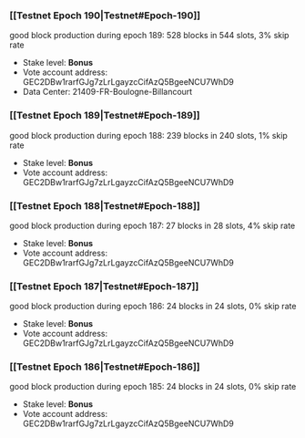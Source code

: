 ### [[Testnet Epoch 190|Testnet#Epoch-190]]
good block production during epoch 189: 528 blocks in 544 slots, 3% skip rate
* Stake level: **Bonus**
* Vote account address: GEC2DBw1rarfGJg7zLrLgayzcCifAzQ5BgeeNCU7WhD9
* Data Center: 21409-FR-Boulogne-Billancourt
### [[Testnet Epoch 189|Testnet#Epoch-189]]
good block production during epoch 188: 239 blocks in 240 slots, 1% skip rate
* Stake level: **Bonus**
* Vote account address: GEC2DBw1rarfGJg7zLrLgayzcCifAzQ5BgeeNCU7WhD9
### [[Testnet Epoch 188|Testnet#Epoch-188]]
good block production during epoch 187: 27 blocks in 28 slots, 4% skip rate
* Stake level: **Bonus**
* Vote account address: GEC2DBw1rarfGJg7zLrLgayzcCifAzQ5BgeeNCU7WhD9
### [[Testnet Epoch 187|Testnet#Epoch-187]]
good block production during epoch 186: 24 blocks in 24 slots, 0% skip rate
* Stake level: **Bonus**
* Vote account address: GEC2DBw1rarfGJg7zLrLgayzcCifAzQ5BgeeNCU7WhD9
### [[Testnet Epoch 186|Testnet#Epoch-186]]
good block production during epoch 185: 24 blocks in 24 slots, 0% skip rate
* Stake level: **Bonus**
* Vote account address: GEC2DBw1rarfGJg7zLrLgayzcCifAzQ5BgeeNCU7WhD9